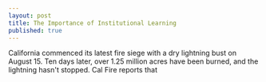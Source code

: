 ```yaml
---
layout: post
title: The Importance of Institutional Learning
published: true
---
```


California commenced its latest fire siege with a dry lightning bust on August 15. Ten days later, over 1.25 million acres have been burned, and the lightning hasn't stopped. Cal Fire reports that 
